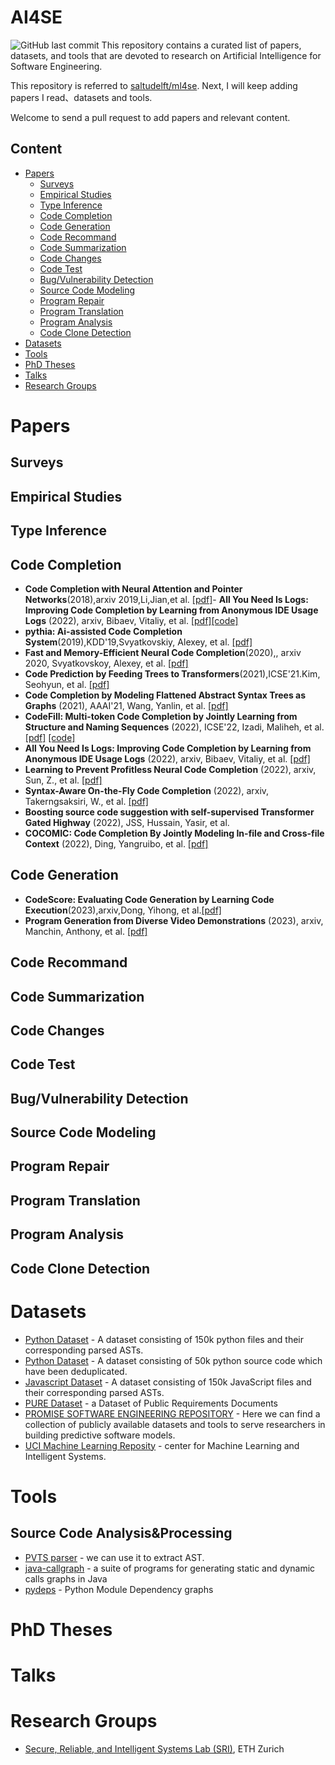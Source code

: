 # AI4SE
![GitHub last commit](https://img.shields.io/github/last-commit/zanejins/ai4se)
This repository contains a curated list of papers, datasets, and tools that are devoted to research on Artificial Intelligence for Software Engineering. 

This repository is referred to [saltudelft/ml4se](https://github.com/saltudelft/ml4se). Next, I will keep adding papers I read、datasets and tools. 

Welcome to send a pull request to add papers and relevant content.

## Content
- [Papers](#papers)
  - [Surveys](#surveys)
  - [Empirical Studies](#empirical-studies)
  - [Type Inference](#type-inference)
  - [Code Completion](#code-completion)
  - [Code Generation](#code-generation)
  - [Code Recommand](#code-recommand)
  - [Code Summarization](#code-summarization)
  - [Code Changes](#code-changes)
  - [Code Test](#code-test)
  - [Bug/Vulnerability Detection](#bugvulnerability-detection)
  - [Source Code Modeling](#source-code-modeling)
  - [Program Repair](#program-repair)
  - [Program Translation](#program-translation)
  - [Program Analysis](#program-analysis)
  - [Code Clone Detection](#code-clone-detection)
- [Datasets](#datasets) 
- [Tools](#tools)
- [PhD Theses](#phd-theses)
- [Talks](#talks)
- [Research Groups](#research-groups)

# Papers
## Surveys
## Empirical Studies
## Type Inference
## Code Completion
- **Code Completion with Neural Attention and Pointer Networks**(2018),arxiv 2019,Li,Jian,et al. [[pdf]](https://arxiv.org/pdf/1711.09573)- **All You Need Is Logs: Improving Code Completion by Learning from Anonymous IDE Usage Logs** (2022), arxiv, Bibaev, Vitaliy, et al. [[pdf]](https://arxiv.org/pdf/2205.10692.pdf)[[code]](https://github.com/jack57lee/neuralCodeCompletion)
- **pythia: Ai-assisted Code Completion System**(2019),KDD'19,Svyatkovskiy, Alexey, et al. [[pdf]](https://dl.acm.org/doi/pdf/10.1145/3292500.3330699)
- **Fast and Memory-Efficient Neural Code Completion**(2020),, arxiv 2020, Svyatkovskoy, Alexey, et al. [[pdf]](https://arxiv.org/pdf/2004.13651)
- **Code Prediction by Feeding Trees to Transformers**(2021),ICSE'21.Kim,
  Seohyun, et al. [[pdf]](https://arxiv.org/pdf/2003.13848)
- **Code Completion by Modeling Flattened Abstract Syntax Trees as Graphs** (2021), AAAI'21, Wang, Yanlin, et al. [[pdf]](https://www.aaai.org/AAAI21Papers/AAAI-1654.WangY.pdf)
- **CodeFill: Multi-token Code Completion by Jointly Learning from Structure and Naming Sequences** (2022), ICSE'22, Izadi, Maliheh, et al. [[pdf]](https://arxiv.org/pdf/2202.06689.pdf) [[code]](https://github.com/saltudelft/codefill)
- **All You Need Is Logs: Improving Code Completion by Learning from Anonymous IDE Usage Logs** (2022), arxiv, Bibaev, Vitaliy, et al. [[pdf]](https://arxiv.org/pdf/2205.10692.pdf)
- **Learning to Prevent Profitless Neural Code Completion** (2022), arxiv, Sun, Z., et al. [[pdf]](https://arxiv.org/pdf/2209.05948)
- **Syntax-Aware On-the-Fly Code Completion** (2022), arxiv, Takerngsaksiri, W., et al. [[pdf]](https://arxiv.org/pdf/2211.04673)
- **Boosting source code suggestion with self-supervised Transformer Gated Highway** (2022), JSS, Hussain, Yasir, et al.
- **COCOMIC: Code Completion By Jointly Modeling In-file and Cross-file Context** (2022), Ding, Yangruibo, et al. [[pdf]](https://arxiv.org/pdf/2212.10007)


## Code Generation
- **CodeScore: Evaluating Code Generation by Learning Code Execution**(2023),arxiv,Dong, Yihong, et al.[[pdf]](https://arxiv.org/pdf/2301.09043)
- **Program Generation from Diverse Video Demonstrations** (2023), arxiv, Manchin, Anthony, et al. [[pdf]](https://arxiv.org/pdf/2302.00178) 
## Code Recommand
## Code Summarization
## Code Changes
## Code Test
## Bug/Vulnerability Detection
## Source Code Modeling
## Program Repair
## Program Translation
## Program Analysis
## Code Clone Detection

# Datasets
- [Python Dataset](https://www.sri.inf.ethz.ch/py150) - A dataset consisting of 150k python files and their corresponding parsed ASTs.
- [Python Dataset](https://huggingface.co/rgismondi/python-50k-dedup/tree/main) - A dataset consisting of 50k python source code which have been deduplicated.
- [Javascript Dataset](https://www.sri.inf.ethz.ch/js150) - A dataset consisting of 150k JavaScript files and their corresponding parsed ASTs.
- [PURE Dataset](https://zenodo.org/record/1414117#.Y7mDrHZBy3A) - a Dataset of Public Requirements Documents
- [PROMISE SOFTWARE ENGINEERING REPOSITORY](http://promise.site.uottawa.ca/SERepository/) - Here we can find a collection of publicly available datasets and tools to serve researchers in building predictive software models.
- [UCI Machine Learning Reposity](http://archive.ics.uci.edu/ml/datasets.php) - center for Machine Learning and Intelligent Systems.


# Tools
## Source Code Analysis&Processing
- [PVTS parser](https://github.com/Microsoft/PTVS) - we can use it to extract AST.
- [java-callgraph](https://github.com/gousiosg/java-callgraph) - a suite of programs for generating static and dynamic calls graphs in Java
- [pydeps](https://github.com/thebjorn/pydeps) - Python Module Dependency graphs


# PhD Theses

# Talks

# Research Groups
- [Secure, Reliable, and Intelligent Systems Lab (SRI)](https://www.sri.inf.ethz.ch/), ETH Zurich

